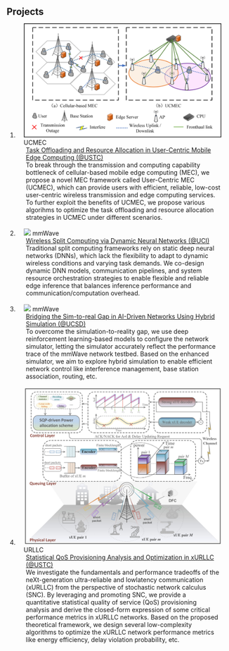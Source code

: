 <h1 id="projects"></h1>

<h2 style="margin: 60px 0px 10px;">Projects</h2>

<div class="publications">
<ol class="bibliography">


<li>
<div class="pub-row">

  <div class="col-sm-3 abbr" style="position: relative;padding-right: 15px;padding-left: 15px;">
    <img src="assets/img/UCMEC_system.jpg" class="teaser img-fluid z-depth-1">
    <abbr class="badge">UCMEC</abbr>
  </div>

  <div class="col-sm-9" style="position: relative;padding-right: 15px;padding-left: 20px;">
    <div class="title"><a href="assets/img/UCMEC_system.jpg" target="_blank">Task Offloading and Resource Allocation in User-Centric Mobile Edge Computing (@USTC)</a></div>
    <div class="author">To break through the transmission and computing capability bottleneck of cellular-based mobile edge computing (MEC), we propose a novel MEC framework called User-Centric MEC (UCMEC), which can provide users with efficient, reliable, low-cost user-centric wireless transmission and edge computing services. To further exploit the benefits of UCMEC, we propose various algorihms to optimize the task offloading and resource allocation strategies in UCMEC under different scenarios.</div>
    <div class="periodical"><em></em></div>
  
<br>


<li>
<div class="pub-row">

  <div class="col-sm-3 abbr" style="position: relative;padding-right: 15px;padding-left: 15px;">
    <img src="assets/img/MmWave_Testbed.jpg" class="teaser img-fluid z-depth-1">
    <abbr class="badge">mmWave</abbr>
  </div>

  <div class="col-sm-9" style="position: relative;padding-right: 15px;padding-left: 20px;">
    <div class="title"><a href="assets/img/MmWave_Testbed.jpg" target="_blank"> Wireless Split Computing via Dynamic Neural Networks (@UCI)</a></div>
    <div class="author"> Traditional split computing frameworks rely on static deep neural networks (DNNs), which lack the flexibility to adapt to dynamic wireless conditions and varying task demands. We co-design dynamic DNN models, communication pipelines, and system resource orchestration strategies to enable flexible and reliable edge inference that balances inference performance and communication/computation overhead.  </div>
    <div class="periodical"><em></em></div>
  </div>
</div>
</li>
  
<br>


<li>
<div class="pub-row">

  <div class="col-sm-3 abbr" style="position: relative;padding-right: 15px;padding-left: 15px;">
    <img src="assets/img/MmWave_Testbed.jpg" class="teaser img-fluid z-depth-1">
    <abbr class="badge">mmWave</abbr>
  </div>

  <div class="col-sm-9" style="position: relative;padding-right: 15px;padding-left: 20px;">
    <div class="title"><a href="assets/img/MmWave_Testbed.jpg" target="_blank"> Bridging the Sim-to-real Gap in AI-Driven Networks Using Hybrid Simulation (@UCSD)</a></div>
    <div class="author"> To overcome the simulation-to-reality gap, we use deep reinforcement learning-based models to configure the network simulator, letting the simulator accurately reflect the performance trace of the mmWave network testbed. Based on the enhanced simulator, we aim to explore hybrid simulation to enable efficient network control like interference management, base station association, routing, etc.  </div>
    <div class="periodical"><em></em></div>
  </div>
</div>
</li>
  
<br>


<li>
<div class="pub-row">

  <div class="col-sm-3 abbr" style="position: relative;padding-right: 15px;padding-left: 15px;">
    <img src="assets/img/Yuang_COMMAG.jpg" class="teaser img-fluid z-depth-1">
    <abbr class="badge">URLLC</abbr>
  </div>

  <div class="col-sm-9" style="position: relative;padding-right: 15px;padding-left: 20px;">
    <div class="title"><a href="assets/img/Yuang_COMMAG.jpg" target="_blank">  Statistical QoS Provisioning Analysis and Optimization in xURLLC (@USTC)</a></div>
    <div class="author">We investigate the fundamentals and performance tradeoffs of the neXt-generation ultra-reliable and lowlatency communication (xURLLC) from the perspective of stochastic network calculus (SNC). By leveraging and promoting SNC, we provide a quantitative statistical quality of service (QoS) provisioning analysis and derive the closed-form expression of some critical performance metrics in xURLLC networks. Based on the proposed theoretical framework, we design several low-complexity algorithms to optimize the xURLLC network performance metrics like energy efficiency, delay violation probability, etc.</div>
    <div class="periodical"><em></em></div>
  </div>
</div>
</li>
  
<br>

</div>
